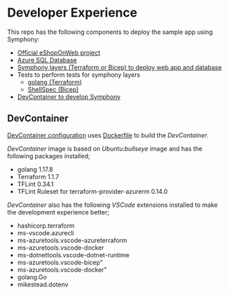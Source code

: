 # Developer Experience

This repo has the following components to deploy the sample app using Symphony:

- [Official eShopOnWeb project](https://github.com/dotnet-architecture/eShopOnWeb)
- [Azure SQL Database](https://azure.microsoft.com/en-us/products/azure-sql/database)
- [Symphony layers (Terraform or Bicep) to deploy web app and database](./IAC/)
- Tests to perform tests for symphony layers
  - [golang (Terraform)](./IAC/Terraform/test)
  - [ShellSpec (Bicep)](./IAC/Bicep/test)
- [DevContainer to develop Symphony](./devcontainer)

## DevContainer

[DevContainer configuration](./.devcontainer/devcontainer.json) uses [Dockerfile](./.devcontainer/Dockerfile) to build the _DevContainer_.

_DevContainer_ image is based on _Ubuntu:bullseye_ image and has the following packages installed;

- golang 1.17.8
- Terraform 1.1.7
- TFLint 0.34.1
- TFLint Ruleset for terraform-provider-azurerm 0.14.0

_DevContainer_ also has the following _VSCode_ extensions installed to make the development experience better;

- hashicorp.terraform
- ms-vscode.azurecli
- ms-azuretools.vscode-azureterraform
- ms-azuretools.vscode-docker
- ms-dotnettools.vscode-dotnet-runtime
- ms-azuretools.vscode-bicep"
- ms-azuretools.vscode-docker"
- golang.Go
- mikestead.dotenv
